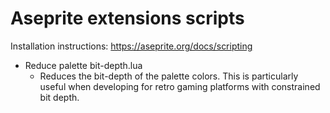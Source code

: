 # Aseprite extensions scripts

Installation instructions: https://aseprite.org/docs/scripting

- Reduce palette bit-depth.lua
  - Reduces the bit-depth of the palette colors. This is particularly useful when developing for retro gaming platforms with constrained bit depth.
